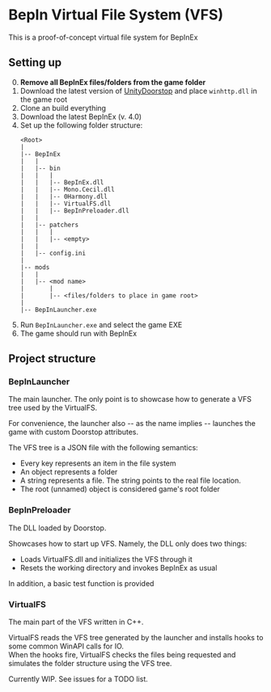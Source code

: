# BepIn Virtual File System (VFS)

This is a proof-of-concept virtual file system for BepInEx

## Setting up

0. **Remove all BepInEx files/folders from the game folder**
1. Download the latest version of [UnityDoorstop](https://github.com/NeighTools/UnityDoorstop/releases) and place `winhttp.dll` in the game root
2. Clone an build everything
3. Download the latest BepInEx (v. 4.0)
4. Set up the following folder structure:
    ```
    <Root>
    |
    |-- BepInEx
    |   |
    |   |-- bin
    |   |   |
    |   |   |-- BepInEx.dll
    |   |   |-- Mono.Cecil.dll
    |   |   |-- 0Harmony.dll
    |   |   |-- VirtualFS.dll
    |   |   |-- BepInPreloader.dll
    |   |
    |   |-- patchers
    |   |   |
    |   |   |-- <empty>
    |   |
    |   |-- config.ini
    |
    |-- mods
    |   |
    |   |-- <mod name>
    |       |
    |       |-- <files/folders to place in game root>
    |
    |-- BepInLauncher.exe
    ```
5. Run `BepInLauncher.exe` and select the game EXE
6. The game should run with BepInEx

## Project structure

### BepInLauncher

The main launcher. The only point is to showcase how to generate a VFS tree used by the VirtualFS.

For convenience, the launcher also -- as the name implies -- launches the game with custom Doorstop attributes.

The VFS tree is a JSON file with the following semantics:

* Every key represents an item in the file system
* An object represents a folder
* A string represents a file. The string points to the real file location.
* The root (unnamed) object is considered game's root folder

### BepInPreloader

The DLL loaded by Doorstop.

Showcases how to start up VFS. Namely, the DLL only does two things:

* Loads VirtualFS.dll and initializes the VFS through it
* Resets the working directory and invokes BepInEx as usual

In addition, a basic test function is provided

### VirtualFS

The main part of the VFS written in C++.

VirtualFS reads the VFS tree generated by the launcher and installs hooks to some common WinAPI calls for IO.  
When the hooks fire, VirtualFS checks the files being requested and simulates the folder structure using the VFS tree.

Currently WIP. See issues for a TODO list.
